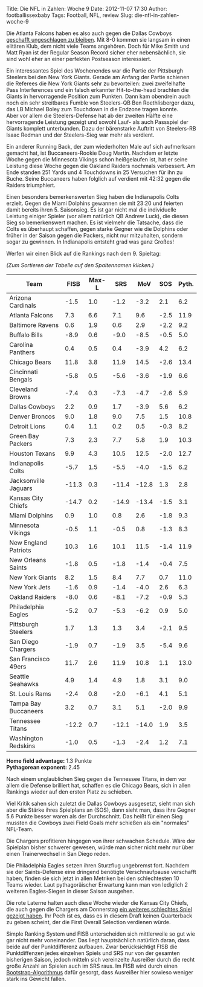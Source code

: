 Title: Die NFL in Zahlen: Woche 9
Date: 2012-11-07 17:30
Author: footballissexbaby
Tags: Football, NFL, review
Slug: die-nfl-in-zahlen-woche-9

Die Atlanta Falcons haben es also auch gegen die Dallas Cowboys
[geschafft ungeschlagen zu bleiben][]. Mit 8-0 kommen sie langsam in
einen elitären Klub, dem nicht viele Teams angehören. Doch für Mike
Smith und Matt Ryan ist der Regular Season Record sicher eher
nebensächlich, sie sind wohl eher an einer perfekten Postseason
interessiert.

Ein interessantes Spiel des Wochenendes war die Partie der Pittsburgh
Steelers bei den New York Giants. Gerade am Anfang der Partie schienen
die Referees die New York Giants sehr zu bevorteilen: zwei zweifelhafte
Pass Interferences und ein falsch erkannter Hit-to-the-head brachten die
Giants in hervorragende Position zum Punkten. Dann kam obendrein auch
noch ein sehr streitbares Fumble von Steelers-QB Ben Roethlisberger
dazu, das LB Michael Boley zum Touchdown in die Endzone tragen konnte.  
Aber vor allem die Steelers-Defense hat ab der zweiten Hälfte eine
hervorragende Leistung gezeigt und sowohl Lauf- als auch Passspiel der
Giants komplett unterbunden. Dazu der bärenstarke Auftritt von
Steelers-RB Isaac Redman und der Steelers-Sieg war mehr als verdient.

Ein anderer Running Back, der zum wiederholten Male auf sich aufmerksam
gemacht hat, ist Buccaneers-Rookie Doug Martin. Nachdem er letzte Woche
gegen die Minnesota Vikings schon heißgelaufen ist, hat er seine
Leistung diese Woche gegen die Oakland Raiders nochmals verbessert. Am
Ende standen 251 Yards und 4 Touchdowns in 25 Versuchen für ihn zu
Buche. Seine Buccaneers haben folglich auf verdient mit 42:32 gegen die
Raiders triumphiert.

Einen besonders bemerkenswerten Sieg haben die Indianapolis Colts
erzielt. Gegen die Miami Dolphins gewannen sie mit 23:20 und feierten
damit bereits ihren 5. Saisonsieg. Es ist gar nicht mal die individuelle
Leistung einiger Spieler (vor allem natürlich QB Andrew Luck), die
diesen Sieg so bemerkenswert machen. Es ist vielmehr die Tatsache, dass
die Colts es überhaupt schaffen, gegen starke Gegner wie die Dolphins
oder früher in der Saison gegen die Packers, nicht nur mitzuhalten,
sondern sogar zu gewinnen. In Indianapolis entsteht grad was ganz
Großes!

Werfen wir einen Blick auf die Rankings nach dem 9. Spieltag:

*(Zum Sortieren der Tabelle auf den Spaltennamen klicken.)*

<table class="table">
<thead>
<tr><th>Team</th><th>FISB</th><th>Max-L</th><th>SRS</th><th>MoV</th><th>SOS</th><th>Pyth.</th></tr>
</thead>
<tbody>
<tr><td>Arizona Cardinals</td><td>-1.5</td><td>1.0</td><td>-1.2</td><td>-3.2</td><td>2.1</td><td>6.2</td></tr>
<tr><td>Atlanta Falcons</td><td>7.3</td><td>6.6</td><td>7.1</td><td>9.6</td><td>-2.5</td><td>11.9</td></tr>
<tr><td>Baltimore Ravens</td><td>0.6</td><td>1.9</td><td>0.6</td><td>2.9</td><td>-2.2</td><td>9.2</td></tr>
<tr><td>Buffalo Bills</td><td>-8.9</td><td>0.6</td><td>-9.0</td><td>-8.5</td><td>-0.5</td><td>5.0</td></tr>
<tr><td>Carolina Panthers</td><td>0.4</td><td>0.5</td><td>0.4</td><td>-3.9</td><td>4.2</td><td>6.2</td></tr>
<tr><td>Chicago Bears</td><td>11.8</td><td>3.8</td><td>11.9</td><td>14.5</td><td>-2.6</td><td>13.4</td></tr>
<tr><td>Cincinnati Bengals</td><td>-5.8</td><td>0.5</td><td>-5.6</td><td>-3.6</td><td>-1.9</td><td>6.6</td></tr>
<tr><td>Cleveland Browns</td><td>-7.4</td><td>0.3</td><td>-7.3</td><td>-4.7</td><td>-2.6</td><td>5.9</td></tr>
<tr><td>Dallas Cowboys</td><td>2.2</td><td>0.9</td><td>1.7</td><td>-3.9</td><td>5.6</td><td>6.2</td></tr>
<tr><td>Denver Broncos</td><td>9.0</td><td>1.8</td><td>9.0</td><td>7.5</td><td>1.5</td><td>10.8</td></tr>
<tr><td>Detroit Lions</td><td>0.4</td><td>1.1</td><td>0.2</td><td>0.5</td><td>-0.3</td><td>8.2</td></tr>
<tr><td>Green Bay Packers</td><td>7.3</td><td>2.3</td><td>7.7</td><td>5.8</td><td>1.9</td><td>10.3</td></tr>
<tr><td>Houston Texans</td><td>9.9</td><td>4.3</td><td>10.5</td><td>12.5</td><td>-2.0</td><td>12.7</td></tr>
<tr><td>Indianapolis Colts</td><td>-5.7</td><td>1.5</td><td>-5.5</td><td>-4.0</td><td>-1.5</td><td>6.2</td></tr>
<tr><td>Jacksonville Jaguars</td><td>-11.3</td><td>0.3</td><td>-11.4</td><td>-12.8</td><td>1.3</td><td>2.8</td></tr>
<tr><td>Kansas City Chiefs</td><td>-14.7</td><td>0.2</td><td>-14.9</td><td>-13.4</td><td>-1.5</td><td>3.1</td></tr>
<tr><td>Miami Dolphins</td><td>0.9</td><td>1.0</td><td>0.8</td><td>2.6</td><td>-1.8</td><td>9.3</td></tr>
<tr><td>Minnesota Vikings</td><td>-0.5</td><td>1.1</td><td>-0.5</td><td>0.8</td><td>-1.3</td><td>8.3</td></tr>
<tr><td>New England Patriots</td><td>10.3</td><td>1.6</td><td>10.1</td><td>11.5</td><td>-1.4</td><td>11.9</td></tr>
<tr><td>New Orleans Saints</td><td>-1.8</td><td>0.5</td><td>-1.8</td><td>-1.4</td><td>-0.4</td><td>7.5</td></tr>
<tr><td>New York Giants</td><td>8.2</td><td>1.5</td><td>8.4</td><td>7.7</td><td>0.7</td><td>11.0</td></tr>
<tr><td>New York Jets</td><td>-1.6</td><td>0.9</td><td>-1.4</td><td>-4.0</td><td>2.6</td><td>6.3</td></tr>
<tr><td>Oakland Raiders</td><td>-8.0</td><td>0.6</td><td>-8.1</td><td>-7.2</td><td>-0.9</td><td>5.3</td></tr>
<tr><td>Philadelphia Eagles</td><td>-5.2</td><td>0.7</td><td>-5.3</td><td>-6.2</td><td>0.9</td><td>5.0</td></tr>
<tr><td>Pittsburgh Steelers</td><td>1.7</td><td>1.3</td><td>1.3</td><td>3.4</td><td>-2.1</td><td>9.5</td></tr>
<tr><td>San Diego Chargers</td><td>-1.9</td><td>0.7</td><td>-1.9</td><td>3.5</td><td>-5.4</td><td>9.6</td></tr>
<tr><td>San Francisco 49ers</td><td>11.7</td><td>2.6</td><td>11.9</td><td>10.8</td><td>1.1</td><td>13.0</td></tr>
<tr><td>Seattle Seahawks</td><td>4.9</td><td>1.4</td><td>4.9</td><td>1.8</td><td>3.1</td><td>9.0</td></tr>
<tr><td>St. Louis Rams</td><td>-2.4</td><td>0.8</td><td>-2.0</td><td>-6.1</td><td>4.1</td><td>5.1</td></tr>
<tr><td>Tampa Bay Buccaneers</td><td>3.2</td><td>0.7</td><td>3.1</td><td>5.1</td><td>-2.0</td><td>9.9</td></tr>
<tr><td>Tennessee Titans</td><td>-12.2</td><td>0.7</td><td>-12.1</td><td>-14.0</td><td>1.9</td><td>3.5</td></tr>
<tr><td>Washington Redskins</td><td>-1.0</td><td>0.5</td><td>-1.3</td><td>-2.4</td><td>1.2</td><td>7.1</td></tr>
</tbody>
</table>

**Home field advantage:** 1.3 Punkte  
**Pythagorean exponent:** 2.45

Nach einem unglaublichen Sieg gegen die Tennessee Titans, in dem vor
allem die Defense brilliert hat, schaffen es die Chicago Bears, sich in
allen Rankings wieder auf den ersten Platz zu schieben.

Viel Kritik sahen sich zuletzt die Dallas Cowboys ausgesetzt, sieht man
sich aber die Stärke ihres Spielplans an (SOS), dann sieht man, dass
ihre Gegner 5.6 Punkte besser waren als der Durchschnitt. Das heißt für
einen Sieg mussten die Cowboys zwei Field Goals mehr schießen als ein
"normales" NFL-Team.

Die Chargers profitieren hingegen von ihrer schwachen Schedule. Wäre der
Spielplan bisher schwerer gewesen, würde man sicher nicht mehr nur über
einen Trainerwechsel in San Diego reden.

Die Philadelphia Eagles setzen ihren Sturzflug ungebremst fort. Nachdem
sie der Saints-Defense eine dringend benötigte Verschnaufpause
verschafft haben, finden sie sich jetzt in allen Metriken bei den
schlechtesten 10 Teams wieder. Laut pythagoräischer Erwartung kann man
von lediglich 2 weiteren Eagles-Siegen in dieser Saison ausgehen.

Die rote Laterne halten auch diese Woche wieder die Kansas City Chiefs,
die auch gegen die Chargers am Donnerstag [ein weiteres schlechtes Spiel
gezeigt haben][]. Ihr Pech ist es, dass es in diesem Draft keinen
Quarterback zu geben scheint, der die First Overall Selection verdienen
würde.

Simple Ranking System und FISB unterscheiden sich mittlerweile so gut
wie gar nicht mehr voneinander. Das liegt hauptsächlich natürlich daran,
dass beide auf der Punktdifferenz aufbauen. Zwar berücksichtigt FISB die
Punktdiffenzen jedes einzelnen Spiels und SRS nur von der gesamten
bisherigen Saison, jedoch mitteln sich vereinzelte Ausreißer durch die
recht große Anzahl an Spielen auch im SRS raus. Im FISB wird durch einen
[Bootstrap-Algorithmus][] dafür gesorgt, dass Ausreißer hier sowieso
weniger stark ins Gewicht fallen.

  [geschafft ungeschlagen zu bleiben]: |filename|die-chancen-der-falcons-auf-eine-perfekte-saison.md
    "Die Chancen der Falcons auf eine perfekte Saison"
  [ein weiteres schlechtes Spiel gezeigt haben]: |filename|wie-schlecht-sind-die-chiefs-diese-saison-wirklich.md
    "Wie schlecht sind die Chiefs diese Saison wirklich?"
  [Bootstrap-Algorithmus]: |filename|stiefelriemen-fur-die-sagarin-rankings.md
    "Stiefelriemen für die Sagarin-Rankings"
